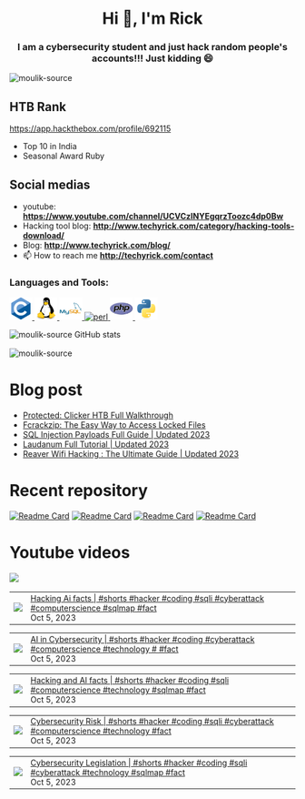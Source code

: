 <h1 align="center">Hi 👋, I'm Rick</h1>
<h3 align="center">I am a cybersecurity student and just hack random people's accounts!!! Just kidding 😄</h3>

<p align="left"> <img src="https://komarev.com/ghpvc/?username=moulik-source&label=Profile%20views&color=0e75b6&style=flat" alt="moulik-source" /> </p> 

## HTB Rank

https://app.hackthebox.com/profile/692115
- Top 10 in India
- Seasonal Award Ruby

## Social medias
- youtube: **https://www.youtube.com/channel/UCVCzINYEgqrzToozc4dp0Bw**
- Hacking tool blog: **http://www.techyrick.com/category/hacking-tools-download/**
- Blog: **http://www.techyrick.com/blog/**
- 📫 How to reach me **http://techyrick.com/contact**


<h3 align="left">Languages and Tools:</h3>
<p align="left"> <a href="https://www.cprogramming.com/" target="_blank"> <img src="https://raw.githubusercontent.com/devicons/devicon/master/icons/c/c-original.svg" alt="c" width="40" height="40"/> </a> <a href="https://www.linux.org/" target="_blank"> <img src="https://raw.githubusercontent.com/devicons/devicon/master/icons/linux/linux-original.svg" alt="linux" width="40" height="40"/> </a> <a href="https://www.mysql.com/" target="_blank"> <img src="https://raw.githubusercontent.com/devicons/devicon/master/icons/mysql/mysql-original-wordmark.svg" alt="mysql" width="40" height="40"/> </a> <a href="https://www.perl.org/" target="_blank"> <img src="https://api.iconify.design/logos-perl.svg" alt="perl" width="40" height="40"/> </a> <a href="https://www.php.net" target="_blank"> <img src="https://raw.githubusercontent.com/devicons/devicon/master/icons/php/php-original.svg" alt="php" width="40" height="40"/> </a> <a href="https://www.python.org" target="_blank"> <img src="https://raw.githubusercontent.com/devicons/devicon/master/icons/python/python-original.svg" alt="python" width="40" height="40"/> </a> </p>



![moulik-source GitHub stats](https://github-readme-stats.vercel.app/api?username=moulik-source&show_icons=true&theme=vision-friendly-dark)

<p><img align="center" src="https://github-readme-streak-stats.herokuapp.com/?user=moulik-source&theme=vision-friendly-dark" alt="moulik-source" /></p>

# Blog post
<!-- BLOG-POST-LIST:START -->
- [Protected: Clicker HTB Full Walkthrough](https://techyrick.com/clicker-htb/)
- [Fcrackzip: The Easy Way to Access Locked Files](https://techyrick.com/fcrackzip-full-tutorial/)
- [SQL Injection Payloads Full Guide | Updated 2023](https://techyrick.com/sql-injection-payload-tutorial/)
- [Laudanum Full Tutorial | Updated 2023](https://techyrick.com/laudanum-full-tutorial/)
- [Reaver Wifi Hacking : The Ultimate Guide | Updated 2023](https://techyrick.com/reaver-full-tutorial/)
<!-- BLOG-POST-LIST:END -->

# Recent repository 

[![Readme Card](https://github-readme-stats.vercel.app/api/pin/?username=moulik-source&repo=ddos&theme=outrun)](https://github.com/moulik-source/ddos) 
[![Readme Card](https://github-readme-stats.vercel.app/api/pin/?username=moulik-source&repo=port-scan&theme=outrun)](https://github.com/moulik-source/port-scan)
[![Readme Card](https://github-readme-stats.vercel.app/api/pin/?username=moulik-source&repo=moulik-source&theme=outrun)](https://github.com/moulik-source/moulik-source)
[![Readme Card](https://github-readme-stats.vercel.app/api/pin/?username=moulik-source&repo=hashmo&theme=outrun)](https://github.com/moulik-source/hashmo)

# Youtube videos

[<img src="https://img.shields.io/badge/-Subscribe-red?style=for-the-badge&logo=youtube&logoColor=white"/>](https://www.youtube.com/channel/UCVHmOOAGNcLK5k0i7G1gTrQ)

<!-- YOUTUBE:START --><table><tr><td><a href="https://www.youtube.com/watch?v=K1yWj3ngXlc"><img width="140px" src="https://i.ytimg.com/vi/K1yWj3ngXlc/mqdefault.jpg"></a></td>
<td><a href="https://www.youtube.com/watch?v=K1yWj3ngXlc">Hacking Ai facts | #shorts  #hacker #coding #sqli #cyberattack #computerscience #sqlmap #fact</a><br/>Oct 5, 2023</td></tr></table>
<table><tr><td><a href="https://www.youtube.com/watch?v=neQffD27qfQ"><img width="140px" src="https://i.ytimg.com/vi/neQffD27qfQ/mqdefault.jpg"></a></td>
<td><a href="https://www.youtube.com/watch?v=neQffD27qfQ">AI in Cybersecurity | #shorts  #hacker #coding #cyberattack #computerscience #technology # #fact</a><br/>Oct 5, 2023</td></tr></table>
<table><tr><td><a href="https://www.youtube.com/watch?v=9WYY7_9soKI"><img width="140px" src="https://i.ytimg.com/vi/9WYY7_9soKI/mqdefault.jpg"></a></td>
<td><a href="https://www.youtube.com/watch?v=9WYY7_9soKI">Hacking and AI facts | #shorts  #hacker #coding #sqli #computerscience #technology #sqlmap #fact</a><br/>Oct 5, 2023</td></tr></table>
<table><tr><td><a href="https://www.youtube.com/watch?v=5fQ0I6tzV0w"><img width="140px" src="https://i.ytimg.com/vi/5fQ0I6tzV0w/mqdefault.jpg"></a></td>
<td><a href="https://www.youtube.com/watch?v=5fQ0I6tzV0w">Cybersecurity Risk | #shorts  #hacker #coding #sqli #cyberattack #computerscience #technology #fact</a><br/>Oct 5, 2023</td></tr></table>
<table><tr><td><a href="https://www.youtube.com/watch?v=e826_ishNfY"><img width="140px" src="https://i.ytimg.com/vi/e826_ishNfY/mqdefault.jpg"></a></td>
<td><a href="https://www.youtube.com/watch?v=e826_ishNfY">Cybersecurity Legislation | #shorts  #hacker #coding #sqli #cyberattack #technology #sqlmap #fact</a><br/>Oct 5, 2023</td></tr></table>
<!-- YOUTUBE:END -->


